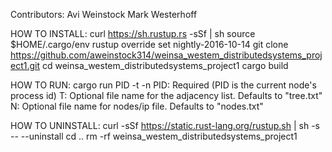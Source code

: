 Contributors:
	Avi Weinstock
	Mark Westerhoff

HOW TO INSTALL:
curl https://sh.rustup.rs -sSf | sh
source $HOME/.cargo/env
rustup override set nightly-2016-10-14
git clone https://github.com/aweinstock314/weinsa_westem_distributedsystems_project1.git
cd weinsa_westem_distributedsystems_project1
cargo build

HOW TO RUN:
cargo run PID -t <T> -n <N>
	PID: Required (PID is the current node's process id)
	T: Optional file name for the adjacency list. Defaults to "tree.txt"
	N: Optional file name for nodes/ip file. Defaults to "nodes.txt"


HOW TO UNINSTALL:
curl -sSf https://static.rust-lang.org/rustup.sh | sh -s -- --uninstall
cd ..
rm -rf weinsa_westem_distributedsystems_project1